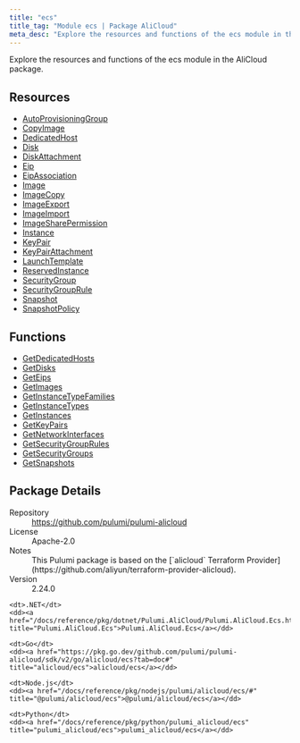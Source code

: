 ```yaml
---
title: "ecs"
title_tag: "Module ecs | Package AliCloud"
meta_desc: "Explore the resources and functions of the ecs module in the AliCloud package."
---
```


<!-- WARNING: this file was generated by Pulumi Docs Generator. -->
<!-- Do not edit by hand unless you're certain you know what you are doing! -->

Explore the resources and functions of the ecs module in the AliCloud package.

<h2 id="resources">Resources</h2>
<ul class="api">
    <li><a href="autoprovisioninggroup" title="AutoProvisioningGroup"><span class="symbol resource"></span>AutoProvisioningGroup</a></li>
    <li><a href="copyimage" title="CopyImage"><span class="symbol resource"></span>CopyImage</a></li>
    <li><a href="dedicatedhost" title="DedicatedHost"><span class="symbol resource"></span>DedicatedHost</a></li>
    <li><a href="disk" title="Disk"><span class="symbol resource"></span>Disk</a></li>
    <li><a href="diskattachment" title="DiskAttachment"><span class="symbol resource"></span>DiskAttachment</a></li>
    <li><a href="eip" title="Eip"><span class="symbol resource"></span>Eip</a></li>
    <li><a href="eipassociation" title="EipAssociation"><span class="symbol resource"></span>EipAssociation</a></li>
    <li><a href="image" title="Image"><span class="symbol resource"></span>Image</a></li>
    <li><a href="imagecopy" title="ImageCopy"><span class="symbol resource"></span>ImageCopy</a></li>
    <li><a href="imageexport" title="ImageExport"><span class="symbol resource"></span>ImageExport</a></li>
    <li><a href="imageimport" title="ImageImport"><span class="symbol resource"></span>ImageImport</a></li>
    <li><a href="imagesharepermission" title="ImageSharePermission"><span class="symbol resource"></span>ImageSharePermission</a></li>
    <li><a href="instance" title="Instance"><span class="symbol resource"></span>Instance</a></li>
    <li><a href="keypair" title="KeyPair"><span class="symbol resource"></span>KeyPair</a></li>
    <li><a href="keypairattachment" title="KeyPairAttachment"><span class="symbol resource"></span>KeyPairAttachment</a></li>
    <li><a href="launchtemplate" title="LaunchTemplate"><span class="symbol resource"></span>LaunchTemplate</a></li>
    <li><a href="reservedinstance" title="ReservedInstance"><span class="symbol resource"></span>ReservedInstance</a></li>
    <li><a href="securitygroup" title="SecurityGroup"><span class="symbol resource"></span>SecurityGroup</a></li>
    <li><a href="securitygrouprule" title="SecurityGroupRule"><span class="symbol resource"></span>SecurityGroupRule</a></li>
    <li><a href="snapshot" title="Snapshot"><span class="symbol resource"></span>Snapshot</a></li>
    <li><a href="snapshotpolicy" title="SnapshotPolicy"><span class="symbol resource"></span>SnapshotPolicy</a></li>
</ul>

<h2 id="functions">Functions</h2>
<ul class="api">
    <li><a href="getdedicatedhosts" title="GetDedicatedHosts"><span class="symbol function"></span>GetDedicatedHosts</a></li>
    <li><a href="getdisks" title="GetDisks"><span class="symbol function"></span>GetDisks</a></li>
    <li><a href="geteips" title="GetEips"><span class="symbol function"></span>GetEips</a></li>
    <li><a href="getimages" title="GetImages"><span class="symbol function"></span>GetImages</a></li>
    <li><a href="getinstancetypefamilies" title="GetInstanceTypeFamilies"><span class="symbol function"></span>GetInstanceTypeFamilies</a></li>
    <li><a href="getinstancetypes" title="GetInstanceTypes"><span class="symbol function"></span>GetInstanceTypes</a></li>
    <li><a href="getinstances" title="GetInstances"><span class="symbol function"></span>GetInstances</a></li>
    <li><a href="getkeypairs" title="GetKeyPairs"><span class="symbol function"></span>GetKeyPairs</a></li>
    <li><a href="getnetworkinterfaces" title="GetNetworkInterfaces"><span class="symbol function"></span>GetNetworkInterfaces</a></li>
    <li><a href="getsecuritygrouprules" title="GetSecurityGroupRules"><span class="symbol function"></span>GetSecurityGroupRules</a></li>
    <li><a href="getsecuritygroups" title="GetSecurityGroups"><span class="symbol function"></span>GetSecurityGroups</a></li>
    <li><a href="getsnapshots" title="GetSnapshots"><span class="symbol function"></span>GetSnapshots</a></li>
</ul>

<h2 id="package-details">Package Details</h2>
<dl class="package-details">
	<dt>Repository</dt>
	<dd><a href="https://github.com/pulumi/pulumi-alicloud">https://github.com/pulumi/pulumi-alicloud</a></dd>
	<dt>License</dt>
	<dd>Apache-2.0</dd>
	<dt>Notes</dt>
	<dd>This Pulumi package is based on the [`alicloud` Terraform Provider](https://github.com/aliyun/terraform-provider-alicloud).</dd>
	<dt>Version</dt>
	<dd>2.24.0</dd>
</dl>



<dl class="tabular">

    <dt>.NET</dt>
    <dd><a href="/docs/reference/pkg/dotnet/Pulumi.AliCloud/Pulumi.AliCloud.Ecs.html" title="Pulumi.AliCloud.Ecs">Pulumi.AliCloud.Ecs</a></dd>

    <dt>Go</dt>
    <dd><a href="https://pkg.go.dev/github.com/pulumi/pulumi-alicloud/sdk/v2/go/alicloud/ecs?tab=doc#" title="alicloud/ecs">alicloud/ecs</a></dd>

    <dt>Node.js</dt>
    <dd><a href="/docs/reference/pkg/nodejs/pulumi/alicloud/ecs/#" title="@pulumi/alicloud/ecs">@pulumi/alicloud/ecs</a></dd>

    <dt>Python</dt>
    <dd><a href="/docs/reference/pkg/python/pulumi_alicloud/ecs" title="pulumi_alicloud/ecs">pulumi_alicloud/ecs</a></dd>

</dl>

